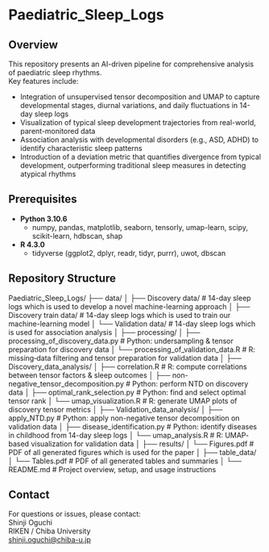 # Paediatric_Sleep_Logs

## Overview

This repository presents an AI-driven pipeline for comprehensive analysis of paediatric sleep rhythms.  
Key features include:

* Integration of unsupervised tensor decomposition and UMAP to capture developmental stages, diurnal variations, and daily fluctuations in 14-day sleep logs  
* Visualization of typical sleep development trajectories from real-world, parent-monitored data  
* Association analysis with developmental disorders (e.g., ASD, ADHD) to identify characteristic sleep patterns  
* Introduction of a deviation metric that quantifies divergence from typical development, outperforming traditional sleep measures in detecting atypical rhythms


## Prerequisites
- **Python 3.10.6**
  - numpy, pandas, matplotlib, seaborn, tensorly, umap-learn, scipy, scikit-learn, hdbscan, shap
- **R 4.3.0**
  - tidyverse (ggplot2, dplyr, readr, tidyr, purrr), uwot, dbscan 

## Repository Structure

Paediatric_Sleep_Logs/
├── data/
│ ├── Discovery data/ # 14-day sleep logs which is used to develop a novel machine-learning approach
│ ├── Discovery train data/ # 14-day sleep logs which is used to train our machine-learning model
│ └── Validation data/ # 14-day sleep logs which is used for association analysis
│
├── processing/
│ ├── processing_of_discovery_data.py # Python: undersampling & tensor preparation for discovery data
│ └── processing_of_validation_data.R # R: missing‐data filtering and tensor preparation for validation data
│
├── Discovery_data_analysis/
│ ├── correlation.R # R: compute correlations between tensor factors & sleep outcomes
│ ├── non-negative_tensor_decomposition.py # Python: perform NTD on discovery data
│ ├── optimal_rank_selection.py # Python: find and select optimal tensor rank
│ └── umap_visualization.R # R: generate UMAP plots of discovery tensor metrics
│
├── Validation_data_analysis/
│ ├── apply_NTD.py # Python: apply non-negative tensor decomposition on validation data
│ ├── disease_identification.py # Python: identify diseases in childhood from 14-day sleep logs
│ └── umap_analysis.R # R: UMAP‐based visualization for validation data
│
├── results/
│ └── Figures.pdf # PDF of all generated figures which is used for the paper
│
├── table_data/
│ └── Tables.pdf # PDF of all generated tables and summaries
│
└── README.md # Project overview, setup, and usage instructions


## Contact

For questions or issues, please contact:  
Shinji Oguchi  
RIKEN / Chiba University  
shinji.oguchi@chiba-u.jp

